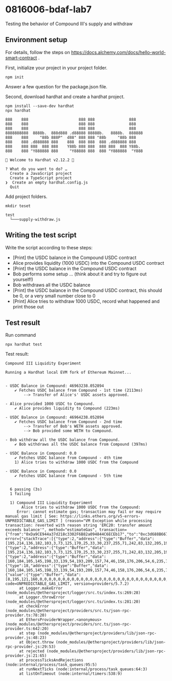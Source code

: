 # 0816006-bdaf-lab7
Testing the behavior of Compound III's supply and withdraw


## Environment setup
For details, follow the steps on https://docs.alchemy.com/docs/hello-world-smart-contract .

First, initialize your project in your project folder.
```
npm init
```
Answer a few question for the package.json file.

Second, download hardhat and create a hardhat project.
```
npm install --save-dev hardhat
npx hardhat
```
```
888    888                      888 888               888
888    888                      888 888               888
888    888                      888 888               888
8888888888  8888b.  888d888 .d88888 88888b.   8888b.  888888
888    888     "88b 888P"  d88" 888 888 "88b     "88b 888
888    888 .d888888 888    888  888 888  888 .d888888 888
888    888 888  888 888    Y88b 888 888  888 888  888 Y88b.
888    888 "Y888888 888     "Y88888 888  888 "Y888888  "Y888

👷 Welcome to Hardhat v2.12.2 👷‍

? What do you want to do? … 
  Create a JavaScript project
  Create a TypeScript project
❯  Create an empty hardhat.config.js
  Quit
```

Add project folders.
```
mkdir teset
```
```
test
  └───supply-withdraw.js
```

## Writing the test script

Write the script according to these steps:
- [Print] the USDC balance in the Compound USDC contract
- Alice provides liquidity (1000 USDC) into the Compound USDC contract
- [Print] the USDC balance in the Compound USDC contract
- Bob performs some setup … (think about it and try to figure out yourself!)
- Bob withdraws all the USDC balance
- [Print] the USDC balance in the Compound USDC contract, this should be 0, or a very small number close to 0
- [Print] Alice tries to withdraw 1000 USDC, record what happened and print those out


## Test result
Run command
```
npx hardhat test
```
Test result:
```
Compound III Liquidity Experiment

Running a Hardhat local EVM fork of Ethereum Mainnet...


- USDC Balance in Compound: 46963238.052894
    ✔ Fetches USDC balance from Compound - 1st time (2113ms)
        --> Transfer of Alice's' USDC assets approved.

- Alice provided 1000 USDC to Compound.
    ✔ Alice provides liquidity to Compound (223ms)

- USDC Balance in Compound: 46964238.052894
    ✔ Fetches USDC balance from Compound - 2nd time
        --> Transfer of Bob's WETH assets approved.
        --> Bob provided some WETH to Compound.

- Bob withdraw all the USDC balance from Compound.
    ✔ Bob withdraws all the USDC balance from Compound (397ms)

- USDC Balance in Compound: 0.0
    ✔ Fetches USDC balance from Compound - 4th time
    1) Alice tries to withdraw 1000 USDC from the Compound

- USDC Balance in Compound: 0.0
    ✔ Fetches USDC balance from Compound - 5th time


  6 passing (3s)
  1 failing

  1) Compound III Liquidity Experiment
       Alice tries to withdraw 1000 USDC from the Compound:
     Error: cannot estimate gas; transaction may fail or may require manual gas limit [ See: https://links.ethers.org/v5-errors-UNPREDICTABLE_GAS_LIMIT ] (reason="VM Exception while processing transaction: reverted with reason string 'ERC20: transfer amount exceeds balance'", method="estimateGas", transaction={"from":"0xDa9CE944a37d218c3302F6B82a094844C6ECEb17","to":"0xc3d688B66703497DAA19211EEdff47f25384cdc3","data":"0xf3fef3a3000000000000000000000000a0b86991c6218b36c1d19d4a2e9eb0ce3606eb48000000000000000000000000000000000000000000000000000000003b9aca00","accessList":null}, error={"stackTrace":[{"type":2,"address":{"type":"Buffer","data":[195,214,136,182,103,3,73,125,170,25,33,30,237,255,71,242,83,132,205,195]}},{"type":2,"address":{"type":"Buffer","data":[195,214,136,182,103,3,73,125,170,25,33,30,237,255,71,242,83,132,205,195]}},{"type":2,"address":{"type":"Buffer","data":[160,184,105,145,198,33,139,54,193,209,157,74,46,158,176,206,54,6,235,72]}},{"type":18,"address":{"type":"Buffer","data":[160,184,105,145,198,33,139,54,193,209,157,74,46,158,176,206,54,6,235,72]},"message":{"value":{"type":"Buffer","data":[8,195,121,160,0,0,0,0,0,0,0,0,0,0,0,0,0,0,0,0,0,0,0,0,0,0,0,0,0,0,0,0,0,0,0,32,0,0,0,0,0,0,0,0,0,0,0,0,0,0,0,0,0,0,0,0,0,0,0,0,0,0,0,0,0,0,0,38,69,82,67,50,48,58,32,116,114,97,110,115,102,101,114,32,97,109,111,117,110,116,32,101,120,99,101,101,100,115,32,98,97,108,97,110,99,101,0,0,0,0,0,0,0,0,0,0,0,0,0,0,0,0,0,0,0,0,0,0,0,0,0,0]},"_selector":"08c379a0"},"isInvalidOpcodeError":false}],"data":"0x08c379a00000000000000000000000000000000000000000000000000000000000000020000000000000000000000000000000000000000000000000000000000000002645524332303a207472616e7366657220616d6f756e7420657863656564732062616c616e63650000000000000000000000000000000000000000000000000000"}, code=UNPREDICTABLE_GAS_LIMIT, version=providers/5.7.2)
      at Logger.makeError (node_modules/@ethersproject/logger/src.ts/index.ts:269:28)
      at Logger.throwError (node_modules/@ethersproject/logger/src.ts/index.ts:281:20)
      at checkError (node_modules/@ethersproject/providers/src.ts/json-rpc-provider.ts:78:20)
      at EthersProviderWrapper.<anonymous> (node_modules/@ethersproject/providers/src.ts/json-rpc-provider.ts:642:20)
      at step (node_modules/@ethersproject/providers/lib/json-rpc-provider.js:48:23)
      at Object.throw (node_modules/@ethersproject/providers/lib/json-rpc-provider.js:29:53)
      at rejected (node_modules/@ethersproject/providers/lib/json-rpc-provider.js:21:65)
      at processTicksAndRejections (node:internal/process/task_queues:95:5)
      at runNextTicks (node:internal/process/task_queues:64:3)
      at listOnTimeout (node:internal/timers:538:9)
```
